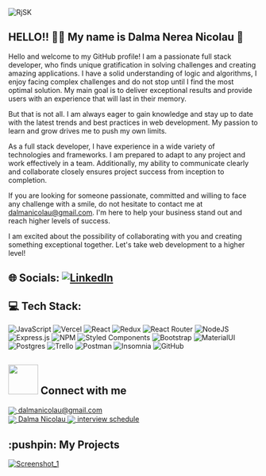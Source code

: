 

 ![RjSK](https://github.com/Dalmanicolau/Dalmanicolau/assets/85116192/3a4b7e03-837f-4b58-94c4-2fda3ccb012d)

## HELLO!! 👋👋 My name is Dalma Nerea Nicolau 🤩
 
Hello and welcome to my GitHub profile! I am a passionate full stack developer, who finds unique gratification in solving challenges and creating amazing applications. I have a solid understanding of logic and algorithms, I enjoy facing complex challenges and do not stop until I find the most optimal solution. My main goal is to deliver exceptional results and provide users with an experience that will last in their memory.

But that is not all. I am always eager to gain knowledge and stay up to date with the latest trends and best practices in web development. My passion to learn and grow drives me to push my own limits.

As a full stack developer, I have experience in a wide variety of technologies and frameworks. I am prepared to adapt to any project and work effectively in a team. Additionally, my ability to communicate clearly and collaborate closely ensures project success from inception to completion.

If you are looking for someone passionate, committed and willing to face any challenge with a smile, do not hesitate to contact me at dalmanicolau@gmail.com. I'm here to help your business stand out and reach higher levels of success.

I am excited about the possibility of collaborating with you and creating something exceptional together. Let's take web development to a higher level!

## 🌐 Socials: [![LinkedIn](https://img.shields.io/badge/LinkedIn-%230077B5.svg?logo=linkedin&logoColor=white)](https://www.linkedin.com/in/dalma-nicolau-1a9620268) 

## 💻 Tech Stack:

 ![JavaScript](https://img.shields.io/badge/javascript-%23323330.svg?style=for-the-badge&logo=javascript&logoColor=%23F7DF1E) ![Vercel](https://img.shields.io/badge/vercel-%23000000.svg?style=for-the-badge&logo=vercel&logoColor=white)  ![React](https://img.shields.io/badge/react-%2320232a.svg?style=for-the-badge&logo=react&logoColor=%2361DAFB) ![Redux](https://img.shields.io/badge/redux-%23593d88.svg?style=for-the-badge&logo=redux&logoColor=white) ![React Router](https://img.shields.io/badge/React_Router-CA4245?style=for-the-badge&logo=react-router&logoColor=white) ![NodeJS](https://img.shields.io/badge/node.js-6DA55F?style=for-the-badge&logo=node.js&logoColor=white) ![Express.js](https://img.shields.io/badge/express.js-%23404d59.svg?style=for-the-badge&logo=express&logoColor=%2361DAFB) ![NPM](https://img.shields.io/badge/NPM-%23000000.svg?style=for-the-badge&logo=npm&logoColor=white)   ![Styled Components](https://img.shields.io/badge/styled--components-DB7093?style=for-the-badge&logo=styled-components&logoColor=white) ![Bootstrap](https://img.shields.io/badge/bootstrap-%23563D7C.svg?style=for-the-badge&logo=bootstrap&logoColor=white) ![MaterialUI](https://img.shields.io/badge/materialui-%234ea94b.svg?style=for-the-badge&logo=materialui&logoColor=white) ![Postgres](https://img.shields.io/badge/postgres-%23316192.svg?style=for-the-badge&logo=postgresql&logoColor=white)  ![Trello](https://img.shields.io/badge/Trello-%23026AA7.svg?style=for-the-badge&logo=Trello&logoColor=white) ![Postman](https://img.shields.io/badge/Postman-FF6C37?style=for-the-badge&logo=postman&logoColor=white)  ![Insomnia](https://img.shields.io/badge/Insomnia-black?style=for-the-badge&logo=insomnia&logoColor=5849BE) ![GitHub](https://img.shields.io/badge/github-%23121011.svg?style=for-the-badge&logo=github&logoColor=white)

## <img src='https://raw.githubusercontent.com/ShahriarShafin/ShahriarShafin/main/Assets/handshake.gif' width="60px"> Connect with me

<p>
    <a href="dalmanicolau@gmail.com">
      <img align="center" src="https://user-images.githubusercontent.com/76783198/182482940-c4a2a044-de93-4450-b354-9628cbb175c9.svg"/>
      dalmanicolau@gmail.com
    </a>    
    <br>
    <a href="https://www.linkedin.com/in/dalma-nicolau-1a9620268">
      <img align="center" src="https://user-images.githubusercontent.com/76783198/182481396-19c89e94-f3ba-4e33-9df4-f5b7a094cf8f.svg"/>
      Dalma Nicolau
    </a>
  <a href="[dalmanicolau@gmail.com](https://calendar.app.google/mbnt6NLE835y7PNf8)">
      <img align="center" src="https://user-images.githubusercontent.com/76783198/182482940-c4a2a044-de93-4450-b354-9628cbb175c9.svg"/>
      interview schedule
    </a>
<p/>
<h2>
  :pushpin: My Projects
  </h2>
  <a href = "https://www.youtube.com/watch?v=dWBd5gn2RHw">
  
![Screenshot_1](https://github.com/Dalmanicolau/Dalmanicolau/assets/85116192/31eeb696-20de-47b5-825a-cc5d57460dd5)

